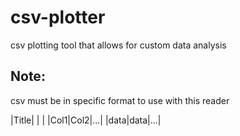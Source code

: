 # csv-plotter
csv plotting tool that allows for custom data analysis
## Note:
csv must be in specific format to use with this reader

|Title|
|     |
|Col1|Col2|...|
|data|data|...|
